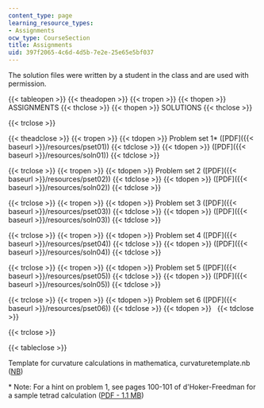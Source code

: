 ```yaml
---
content_type: page
learning_resource_types:
- Assignments
ocw_type: CourseSection
title: Assignments
uid: 397f2065-4c6d-4d5b-7e2e-25e65e5bf037
---
```


The solution files were written by a student in the class and are used with permission.

{{< tableopen >}}
{{< theadopen >}}
{{< tropen >}}
{{< thopen >}}
ASSIGNMENTS
{{< thclose >}}
{{< thopen >}}
SOLUTIONS
{{< thclose >}}

{{< trclose >}}

{{< theadclose >}}
{{< tropen >}}
{{< tdopen >}}
Problem set 1\* ([PDF]({{< baseurl >}}/resources/pset01))
{{< tdclose >}}
{{< tdopen >}}
([PDF]({{< baseurl >}}/resources/soln01))
{{< tdclose >}}

{{< trclose >}}
{{< tropen >}}
{{< tdopen >}}
Problem set 2 ([PDF]({{< baseurl >}}/resources/pset02))
{{< tdclose >}}
{{< tdopen >}}
([PDF]({{< baseurl >}}/resources/soln02))
{{< tdclose >}}

{{< trclose >}}
{{< tropen >}}
{{< tdopen >}}
Problem set 3 ([PDF]({{< baseurl >}}/resources/pset03))
{{< tdclose >}}
{{< tdopen >}}
([PDF]({{< baseurl >}}/resources/soln03))
{{< tdclose >}}

{{< trclose >}}
{{< tropen >}}
{{< tdopen >}}
Problem set 4 ([PDF]({{< baseurl >}}/resources/pset04))
{{< tdclose >}}
{{< tdopen >}}
([PDF]({{< baseurl >}}/resources/soln04))
{{< tdclose >}}

{{< trclose >}}
{{< tropen >}}
{{< tdopen >}}
Problem set 5 ([PDF]({{< baseurl >}}/resources/pset05))
{{< tdclose >}}
{{< tdopen >}}
([PDF]({{< baseurl >}}/resources/soln05))
{{< tdclose >}}

{{< trclose >}}
{{< tropen >}}
{{< tdopen >}}
Problem set 6 ([PDF]({{< baseurl >}}/resources/pset06))
{{< tdclose >}}
{{< tdopen >}}
 
{{< tdclose >}}

{{< trclose >}}

{{< tableclose >}}

Template for curvature calculations in mathematica, curvaturetemplate.nb ([NB](/courses/physics/8-821-string-theory-fall-2008/assignments/curvaturetemplate.nb))

\* Note: For a hint on problem 1, see pages 100-101 of d'Hoker-Freedman for a sample tetrad calculation ([PDF - 1.1 MB](http://arxiv.org/PS_cache/hep-th/pdf/0201/0201253v2.pdf))